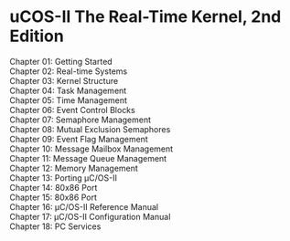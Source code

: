 # uCOS-II The Real-Time Kernel, 2nd Edition  
Chapter 01: Getting Started  
Chapter 02: Real-time Systems  
Chapter 03: Kernel Structure  
Chapter 04: Task Management  
Chapter 05: Time Management  
Chapter 06: Event Control Blocks  
Chapter 07: Semaphore Management  
Chapter 08: Mutual Exclusion Semaphores  
Chapter 09: Event Flag Management  
Chapter 10: Message Mailbox Management  
Chapter 11: Message Queue Management  
Chapter 12: Memory Management  
Chapter 13: Porting µC/OS-II  
Chapter 14: 80x86 Port  
Chapter 15: 80x86 Port  
Chapter 16: µC/OS-II Reference Manual  
Chapter 17: µC/OS-II Configuration Manual  
Chapter 18: PC Services